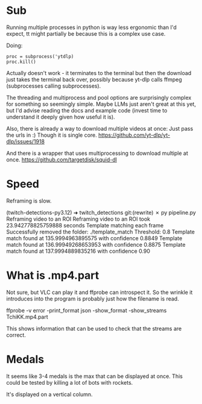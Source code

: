 # Sub
Running multiple processes in python is way less ergonomic than I'd expect, tt might partially be because this is a complex use case. 

Doing:
```
proc = subprocess('ytdlp)
proc.kill()
```
Actually doesn't work - it terminates to the terminal but then the download just takes the terminal back over, possibly because
yt-dlp calls ffmpeg (subprocesses calling subprocesses). 

The threading and multiprocess and pool options are surprisingly complex for something so seemingly simple. Maybe LLMs just aren't great at this yet, but I'd advise reading the docs and example code (invest time to understand it deeply given how useful it is).

Also, there is already a way to download multiple videos at once: Just pass the urls in :) Though it is single core.
https://github.com/yt-dlp/yt-dlp/issues/1918

And there is a wrapper that uses multiprocessing to download multiple at once.
https://github.com/targetdisk/squid-dl

# Speed
Reframing is slow.

(twitch-detections-py3.12) ➜  twitch_detections git:(rewrite) ✗ py pipeline.py
Reframing video to an ROI
Reframing video to an ROI took 23.942778825759888 seconds
Template matching each frame
Successfully removed the folder: ./template_match
Threshold: 0.8
Template match found at 135.9994963895575 with confidence 0.8849
Template match found at 136.99949268653953 with confidence 0.8875
Template match found at 137.9994889835216 with confidence 0.90

# What is .mp4.part
Not sure, but VLC can play it and ffprobe can introspect it. So the wrinkle it introduces into the program is probably just how the filename is read.

ffprobe -v error -print_format json -show_format -show_streams TchiKK.mp4.part

This shows information that can be used to check that the streams are correct.

# Medals
It seems like 3-4 medals is the max that can be displayed at once. This could be tested by killing a lot of bots with rockets.

It's displayed on a vertical column.